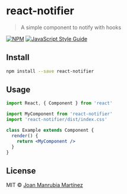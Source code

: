 # react-notifier

> A simple component to notify with hooks

[![NPM](https://img.shields.io/npm/v/react-notifier.svg)](https://www.npmjs.com/package/react-notifier) [![JavaScript Style Guide](https://img.shields.io/badge/code_style-standard-brightgreen.svg)](https://standardjs.com)

## Install

```bash
npm install --save react-notifier
```

## Usage

```jsx
import React, { Component } from 'react'

import MyComponent from 'react-notifier'
import 'react-notifier/dist/index.css'

class Example extends Component {
  render() {
    return <MyComponent />
  }
}
```

## License

MIT © [Joan Manrubia Martínez](https://github.com/jmanrumartinez)
